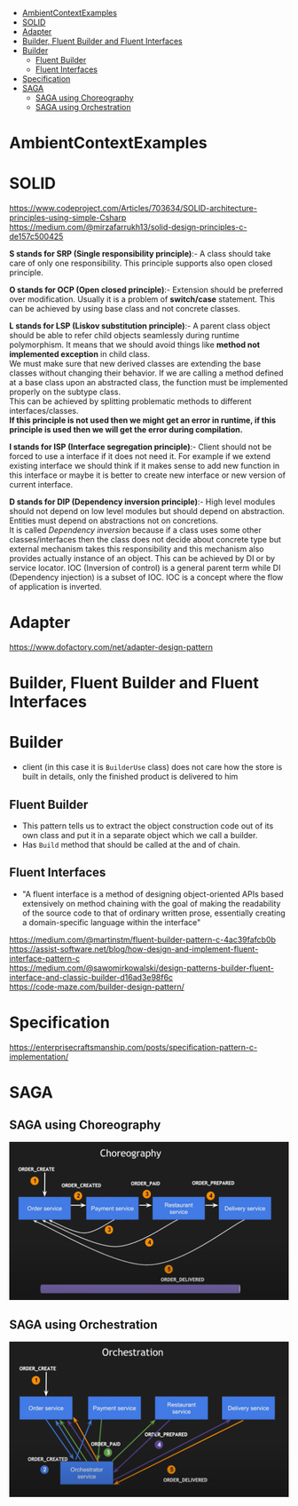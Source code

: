 - [AmbientContextExamples](#ambientcontextexamples)
- [SOLID](#solid)
- [Adapter](#adapter)
- [Builder, Fluent Builder and  Fluent Interfaces](#builder-fluent-builder-and--fluent-interfaces)
- [Builder](#builder)
  - [Fluent Builder](#fluent-builder)
  - [Fluent Interfaces](#fluent-interfaces)
- [Specification](#specification)
- [SAGA](#saga)
  - [SAGA using Choreography](#saga-using-choreography)
  - [SAGA using Orchestration](#saga-using-orchestration)

# AmbientContextExamples

# SOLID
https://www.codeproject.com/Articles/703634/SOLID-architecture-principles-using-simple-Csharp
https://medium.com/@mirzafarrukh13/solid-design-principles-c-de157c500425

__S stands for SRP (Single responsibility principle)__:- A class should take care of only one responsibility. This principle supports also open closed principle.

__O stands for OCP (Open closed principle)__:- Extension should be preferred over modification.
Usually it is a problem of __switch/case__ statement. This can be achieved by using base class and not concrete classes.

__L stands for LSP (Liskov substitution principle)__:- A parent class object should be able to refer child objects seamlessly during runtime polymorphism.  It means that we should avoid things like __method not implemented exception__ in child class.   
We must make sure that new derived classes are extending the base classes without changing their behavior. If we are calling a method defined at a base class upon an abstracted class, the function must be implemented properly on the subtype class.   
This can be achieved by splitting problematic methods to different interfaces/classes.   
**If this principle is not used then we might get an error in runtime, if this principle is used then we will get the error during compilation.** 

__I stands for ISP (Interface segregation principle)__:- Client should not be forced to use a interface if it does not need it. For example if we extend existing interface we should think if it makes sense to add new function
in this interface or maybe it is better to create new interface or new version of current interface.

__D stands for DIP (Dependency inversion principle)__:- High level modules should not depend on low level modules but should depend on abstraction.
Entities must depend on abstractions not on concretions.   
It is called *Dependency inversion* because if a class uses some other classes/interfaces then the class does not decide about concrete type but external mechanism takes this responsibility and this mechanism also provides
actually instance of an object. This can be achieved by DI or by service locator.
IOC (Inversion of control) is a general parent term while DI (Dependency injection) is a subset of IOC. IOC is a concept where the flow of application is inverted.

# Adapter
https://www.dofactory.com/net/adapter-design-pattern

# Builder, Fluent Builder and  Fluent Interfaces

# Builder

* client (in this case it is ```BuilderUse``` class) does not care how the store is built in details, only the finished product is delivered to him

## Fluent Builder

* This pattern tells us to extract the object construction code out of its own class and put it in a separate object which we call a builder.
* Has ```Build``` method that should be called at the and of chain.

## Fluent Interfaces

* "A fluent interface is a method of designing object-oriented APIs based extensively on method chaining with the goal of making the readability of the source code to that of ordinary written prose, essentially creating a domain-specific language within the interface"



https://medium.com/@martinstm/fluent-builder-pattern-c-4ac39fafcb0b   
https://assist-software.net/blog/how-design-and-implement-fluent-interface-pattern-c   
https://medium.com/@sawomirkowalski/design-patterns-builder-fluent-interface-and-classic-builder-d16ad3e98f6c   
https://code-maze.com/builder-design-pattern/   

# Specification
https://enterprisecraftsmanship.com/posts/specification-pattern-c-implementation/

# SAGA

## SAGA using Choreography

![001_SAGA.png](./images/001_SAGA.png)

## SAGA using Orchestration

![002_SAGA.png](./images/002_SAGA.png)




